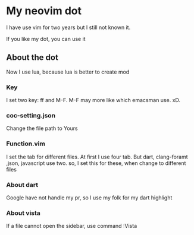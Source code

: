 # My neovim dot

I have use vim for two years but I still not known it. 

If you like my dot, you can use it 

## About the dot

Now I use lua, because lua is better to create mod

### Key

I set two key: ff and M-F. M-F may more like which emacsman use. xD.

### coc-setting.json

Change the file path to Yours

### Function.vim

I set the tab for different files. At first I use four tab. But dart, clang-foramt ,json, javascript use two. so, I set this for these, when change to different files

### About dart

Google have not handle my pr, so I use my folk for my dart highlight

### About vista

If a file cannot open the sidebar, use command :Vista
